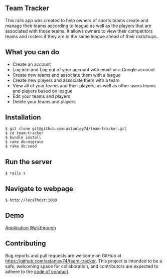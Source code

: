 ## Team Tracker

This rails app was created to help owners of sports teams create and manage their teams according to league as well as the players that are associated with those teams. It allows owners to view their competitors teams and rosters if they are in the same league ahead of their matchups.

## What you can do

- Create an account
- Log into and Log out of your account with email or a Google account
- Create new teams and associate them with a league
- Create new players and associate them with a team
- View all of your teams and their players, as well as other users teams and players based on league
- Edit your teams and players
- Delete your teams and players

## Installation

    $ git clone git@github.com:astanley74/team-tracker.git
    $ cd team-tracker
    $ bundle install
    $ rake db:migrate
    $ rake db:seed

## Run the server

    $ rails s

## Navigate to webpage
    $ http://localhost:3000

## Demo
[Application Walkthrough](https://www.youtube.com/watch?v=8OtsZrZ3ZPE&t=14s)

## Contributing

Bug reports and pull requests are welcome on GitHub at https://github.com/astanley74/team-tracker. This project is intended to be a safe, welcoming space for collaboration, and contributors are expected to adhere to the [code of conduct](https://github.com/astanley74/team-tracker/blob/master/CODE_OF_CONDUCT.md).
